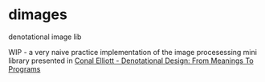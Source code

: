 # dimages
denotational image lib

WIP - a very naive practice implementation of the image procesessing mini library presented in [Conal Elliott - Denotational Design: From Meanings To Programs](https://www.youtube.com/watch?v=bmKYiUOEo2A)
